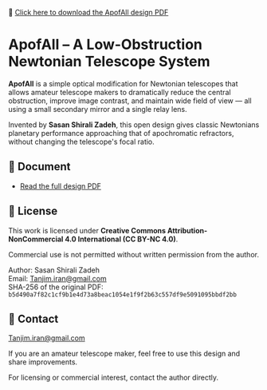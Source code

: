 📄 [Click here to download the ApofAll design PDF](./apofall.pdf)

# ApofAll – A Low-Obstruction Newtonian Telescope System

**ApofAll** is a simple optical modification for Newtonian telescopes that allows amateur telescope makers to dramatically reduce the central obstruction, improve image contrast, and maintain wide field of view — all using a small secondary mirror and a single relay lens.

Invented by **Sasan Shirali Zadeh**, this open design gives classic Newtonians planetary performance approaching that of apochromatic refractors, without changing the telescope's focal ratio.

## 📄 Document

- [Read the full design PDF](./apofall.pdf)

## 🔐 License

This work is licensed under **Creative Commons Attribution-NonCommercial 4.0 International (CC BY-NC 4.0)**.

Commercial use is not permitted without written permission from the author.

Author: Sasan Shirali Zadeh  
Email: Tanjim.iran@gmail.com  
SHA-256 of the original PDF:  
`b5d490a7f82c1cf9b1e4d73a8beac1054e1f9f2b63c557df9e5091095bbdf2bb`

## 💬 Contact 
Tanjim.iran@gmail.com

If you are an amateur telescope maker, feel free to use this design and share improvements.

For licensing or commercial interest, contact the author directly.
